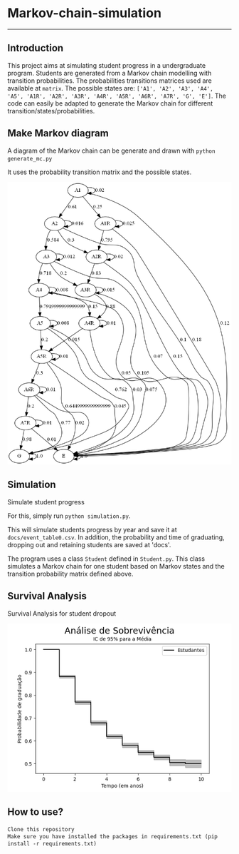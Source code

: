 # Markov-chain-simulation
---
>
>
## Introduction

This project aims at simulating student progress in a undergraduate program. Students are generated
from a Markov chain modelling with transition probabilities. The probabilities transitions matrices used are available
at `matrix`. The possible states are: `['A1', 'A2', 'A3', 'A4', 'A5', 'A1R', 'A2R', 'A3R', 'A4R', 'A5R', 'A6R', 'A7R', 'G', 'E']`.
The code can easily be adapted to generate the Markov chain for different transition/states/probabilities.


## Make Markov diagram

A diagram of the Markov chain can be generate and drawn with `python generate_mc.py`

It uses the probability transition matrix and the possible states.

<img src="graph/markov.png" alt="Markov chain diagram" title="Diagram"  />


## Simulation

Simulate student progress

For this, simply run `python simulation.py`.

This will simulate students progress by year and save it at `docs/event_table0.csv`. In addition, the probability and time of graduating, dropping out and retaining students are saved at 'docs'.

The program uses a class `Student` defined in `Student.py`. This class simulates a Markov chain for one student based on Markov states and the transition probability matrix defined above.



## Survival Analysis

Survival Analysis for student dropout

<img src="imgs/plotAnálise de Sobrevivência.png" alt="Survival Analysis" title="Survival Analysis"  />

## How to use?

```
Clone this repository
Make sure you have installed the packages in requirements.txt (pip install -r requirements.txt)
```
